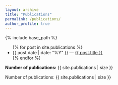 ```yaml
---
layout: archive
title: "Publications"
permalink: /publications/
author_profile: true
---
```


{% include base_path %}

<ul>
  {% for post in site.publications %}
    <li>
      {{ post.date | date: "%Y" }} —
      <a href="{{ base_path }}{{ post.url }}">{{ post.title }}</a>
    </li>
  {% endfor %}
</ul>

<p><strong>Number of publications:</strong> {{ site.publications | size }}</p>
<p>Number of publications: {{ site.publications | size }}</p>

